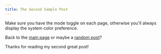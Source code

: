 ```yaml
---
title: The Second Sample Post 
---
```


Make sure you have the mode toggle on each page, otherwise you'll always display the system color preference.

Back to the [main page](/) or maybe a [random post](/random)? 

Thanks for reading my second great post!